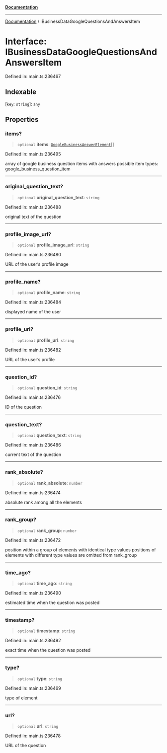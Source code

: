 [**Documentation**](../README.md)

***

[Documentation](../README.md) / IBusinessDataGoogleQuestionsAndAnswersItem

# Interface: IBusinessDataGoogleQuestionsAndAnswersItem

Defined in: main.ts:236467

## Indexable

\[`key`: `string`\]: `any`

## Properties

### items?

> `optional` **items**: [`GoogleBusinessAnswerElement`](../classes/GoogleBusinessAnswerElement.md)[]

Defined in: main.ts:236495

array of google business question items with answers
possible item types: google_business_question_item

***

### original\_question\_text?

> `optional` **original\_question\_text**: `string`

Defined in: main.ts:236488

original text of the question

***

### profile\_image\_url?

> `optional` **profile\_image\_url**: `string`

Defined in: main.ts:236480

URL of the user’s profile image

***

### profile\_name?

> `optional` **profile\_name**: `string`

Defined in: main.ts:236484

displayed name of the user

***

### profile\_url?

> `optional` **profile\_url**: `string`

Defined in: main.ts:236482

URL of the user’s profile

***

### question\_id?

> `optional` **question\_id**: `string`

Defined in: main.ts:236476

ID of the question

***

### question\_text?

> `optional` **question\_text**: `string`

Defined in: main.ts:236486

current text of the question

***

### rank\_absolute?

> `optional` **rank\_absolute**: `number`

Defined in: main.ts:236474

absolute rank among all the elements

***

### rank\_group?

> `optional` **rank\_group**: `number`

Defined in: main.ts:236472

position within a group of elements with identical type values
positions of elements with different type values are omitted from rank_group

***

### time\_ago?

> `optional` **time\_ago**: `string`

Defined in: main.ts:236490

estimated time when the question was posted

***

### timestamp?

> `optional` **timestamp**: `string`

Defined in: main.ts:236492

exact time when the question was posted

***

### type?

> `optional` **type**: `string`

Defined in: main.ts:236469

type of element

***

### url?

> `optional` **url**: `string`

Defined in: main.ts:236478

URL of the question
